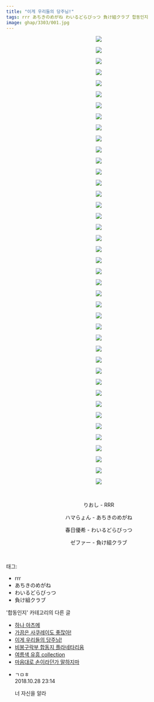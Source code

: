 ```yaml
---
title: "이게 우리들의 당주님!"
tags: rrr あちきのめがね わいるどらびっつ 負け組クラブ 합동인지
image: ghap/3303/001.jpg
---
```

<div class="article">
<p style="text-align: center; clear: none; float: none;"><img src="{{ site.nasurl }}/ghap/3303/001.jpg"/></p>
<p style="text-align: center; clear: none; float: none;"><img src="{{ site.nasurl }}/ghap/3303/002.jpg"/></p>
<p style="text-align: center; clear: none; float: none;"><img src="{{ site.nasurl }}/ghap/3303/003.jpg"/></p>
<p style="text-align: center; clear: none; float: none;"><img src="{{ site.nasurl }}/ghap/3303/004.jpg"/></p>
<p style="text-align: center; clear: none; float: none;"><img src="{{ site.nasurl }}/ghap/3303/005.jpg"/></p>
<p style="text-align: center; clear: none; float: none;"><img src="{{ site.nasurl }}/ghap/3303/006.jpg"/></p>
<p style="text-align: center; clear: none; float: none;"><img src="{{ site.nasurl }}/ghap/3303/007.jpg"/></p>
<p style="text-align: center; clear: none; float: none;"><img src="{{ site.nasurl }}/ghap/3303/008.jpg"/></p>
<p style="text-align: center; clear: none; float: none;"><img src="{{ site.nasurl }}/ghap/3303/009.jpg"/></p>
<p style="text-align: center; clear: none; float: none;"><img src="{{ site.nasurl }}/ghap/3303/010.jpg"/></p>
<p style="text-align: center; clear: none; float: none;"><img src="{{ site.nasurl }}/ghap/3303/011.jpg"/></p>
<p style="text-align: center; clear: none; float: none;"><img src="{{ site.nasurl }}/ghap/3303/012.jpg"/></p>
<p style="text-align: center; clear: none; float: none;"><img src="{{ site.nasurl }}/ghap/3303/013.jpg"/></p>
<p style="text-align: center; clear: none; float: none;"><img src="{{ site.nasurl }}/ghap/3303/014.jpg"/></p>
<p style="text-align: center; clear: none; float: none;"><img src="{{ site.nasurl }}/ghap/3303/015.jpg"/></p>
<p style="text-align: center; clear: none; float: none;"><img src="{{ site.nasurl }}/ghap/3303/016.jpg"/></p>
<p style="text-align: center; clear: none; float: none;"><img src="{{ site.nasurl }}/ghap/3303/017.jpg"/></p>
<p style="text-align: center; clear: none; float: none;"><img src="{{ site.nasurl }}/ghap/3303/018.jpg"/></p>
<p style="text-align: center; clear: none; float: none;"><img src="{{ site.nasurl }}/ghap/3303/019.jpg"/></p>
<p style="text-align: center; clear: none; float: none;"><img src="{{ site.nasurl }}/ghap/3303/020.jpg"/></p>
<p style="text-align: center; clear: none; float: none;"><img src="{{ site.nasurl }}/ghap/3303/021.jpg"/></p>
<p style="text-align: center; clear: none; float: none;"><img src="{{ site.nasurl }}/ghap/3303/022.jpg"/></p>
<p style="text-align: center; clear: none; float: none;"><img src="{{ site.nasurl }}/ghap/3303/023.jpg"/></p>
<p style="text-align: center; clear: none; float: none;"><img src="{{ site.nasurl }}/ghap/3303/024.jpg"/></p>
<p style="text-align: center; clear: none; float: none;"><img src="{{ site.nasurl }}/ghap/3303/025.jpg"/></p>
<p style="text-align: center; clear: none; float: none;"><img src="{{ site.nasurl }}/ghap/3303/026.jpg"/></p>
<p style="text-align: center; clear: none; float: none;"><img src="{{ site.nasurl }}/ghap/3303/027.jpg"/></p>
<p style="text-align: center; clear: none; float: none;"><img src="{{ site.nasurl }}/ghap/3303/028.jpg"/></p>
<p style="text-align: center; clear: none; float: none;"><img src="{{ site.nasurl }}/ghap/3303/029.jpg"/></p>
<p style="text-align: center; clear: none; float: none;"><img src="{{ site.nasurl }}/ghap/3303/030.jpg"/></p>
<p style="text-align: center; clear: none; float: none;"><img src="{{ site.nasurl }}/ghap/3303/031.jpg"/></p>
<p style="text-align: center; clear: none; float: none;"><img src="{{ site.nasurl }}/ghap/3303/032.jpg"/></p>
<p style="text-align: center; clear: none; float: none;"><img src="{{ site.nasurl }}/ghap/3303/033.jpg"/></p>
<p style="text-align: center; clear: none; float: none;"><img src="{{ site.nasurl }}/ghap/3303/034.jpg"/></p>
<p style="text-align: center; clear: none; float: none;"><img src="{{ site.nasurl }}/ghap/3303/035.jpg"/></p>
<p style="text-align: center; clear: none; float: none;"><img src="{{ site.nasurl }}/ghap/3303/036.jpg"/></p>
<p style="text-align: center; clear: none; float: none;"><img src="{{ site.nasurl }}/ghap/3303/037.jpg"/></p>
<p style="text-align: center; clear: none; float: none;"><img src="{{ site.nasurl }}/ghap/3303/038.jpg"/></p>
<p style="text-align: center; clear: none; float: none;"><img src="{{ site.nasurl }}/ghap/3303/039.jpg"/></p>
<p style="text-align: center; clear: none; float: none;"><img src="{{ site.nasurl }}/ghap/3303/040.jpg"/></p>
<p style="text-align: center; clear: none; float: none;"><img src="{{ site.nasurl }}/ghap/3303/041.jpg"/></p>
<p style="text-align: center; clear: none; float: none;"><br/></p>
<p style="text-align: center; clear: none; float: none;">りおし - RRR</p>
<p style="text-align: center; clear: none; float: none;">ハマらょん - あちきのめがね</p>
<p style="text-align: center; clear: none; float: none;">春日優希 - わいるどらびっつ</p>
<p style="text-align: center; clear: none; float: none;">ゼファー - 負け組クラブ</p>
<p><br/></p>
</div><div class="tagTrail">
<p>태그: </p>
<ul>
<li>rrr</li>
<li>あちきのめがね</li>
<li>わいるどらびっつ</li>
<li>負け組クラブ</li>
</ul>
</div><div class="another">
<p>'합동인지' 카테고리의 다른 글</p>
<ul>
<li><a href="/2017-05-26-ghap_3315">하나 아츠메</a></li>
<li><a href="/2017-05-25-ghap_3304">가끔은 사쿠레이도 좋잖아!</a></li>
<li><a href="/2017-05-25-ghap_3303">이게 우리들의 당주님!</a></li>
<li><a href="/2017-05-15-ghap_3247">비봉구락부 합동지 플라네타리움</a></li>
<li><a href="/2017-05-15-ghap_3246">여름색 유흥 collection</a></li>
<li><a href="/2017-04-20-ghap_3206">마음대로 손이라던가 말하지마</a></li>
</ul>
</div><div class="cb_module cb_fluid">
<div class="cb_wrt cb_profile">
<div class="comment">
<ul>
<li class="cb_thumb_off" id="comment15364095">
<div class="cb_comment_area">
<div class="cb_info_area">
<div class="cb_section">
<span class="cb_nick_name">ㄱㅁㅎ</span>
</div>
<div class="cb_section">
<span class="cb_date">2018.10.28 23:14 </span>
</div>
</div>
<div class="cb_dsc_comment">
<p class="cb_dsc">
											너 자신을 알라
										</p>
</div>
</div></li>
</ul>
</div>
</div><!-- commentList close -->
</div>